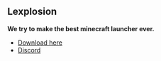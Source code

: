 ## Lexplosion

**We try to make the best minecraft launcher ever.**
* [Download here](https://night-world.org/)
* [Discord](https://discord.gg/WgGwHCCp2f)
</br>
